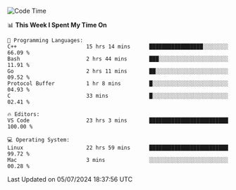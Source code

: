 
<!--START_SECTION:waka-->
![Code Time](http://img.shields.io/badge/Code%20Time-2%2C190%20hrs%2047%20mins-blue)

📊 **This Week I Spent My Time On** 

```text
💬 Programming Languages: 
C++                      15 hrs 14 mins      █████████████████░░░░░░░░   66.09 % 
Bash                     2 hrs 44 mins       ███░░░░░░░░░░░░░░░░░░░░░░   11.91 % 
Go                       2 hrs 11 mins       ██░░░░░░░░░░░░░░░░░░░░░░░   09.52 % 
Protocol Buffer          1 hr 8 mins         █░░░░░░░░░░░░░░░░░░░░░░░░   04.93 % 
C                        33 mins             █░░░░░░░░░░░░░░░░░░░░░░░░   02.41 % 

🔥 Editors: 
VS Code                  23 hrs 3 mins       █████████████████████████   100.00 % 

💻 Operating System: 
Linux                    22 hrs 59 mins      █████████████████████████   99.72 % 
Mac                      3 mins              ░░░░░░░░░░░░░░░░░░░░░░░░░   00.28 % 
```


 Last Updated on 05/07/2024 18:37:56 UTC
<!--END_SECTION:waka-->

